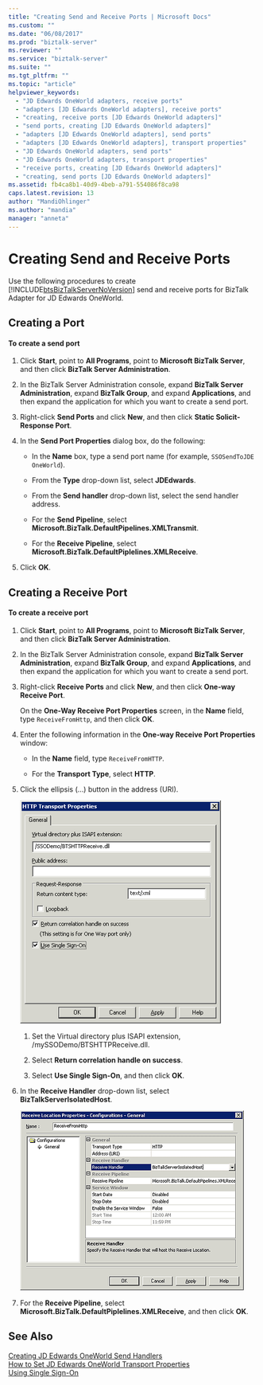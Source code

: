 ```yaml
---
title: "Creating Send and Receive Ports | Microsoft Docs"
ms.custom: ""
ms.date: "06/08/2017"
ms.prod: "biztalk-server"
ms.reviewer: ""
ms.service: "biztalk-server"
ms.suite: ""
ms.tgt_pltfrm: ""
ms.topic: "article"
helpviewer_keywords: 
  - "JD Edwards OneWorld adapters, receive ports"
  - "adapters [JD Edwards OneWorld adapters], receive ports"
  - "creating, receive ports [JD Edwards OneWorld adapters]"
  - "send ports, creating [JD Edwards OneWorld adapters]"
  - "adapters [JD Edwards OneWorld adapters], send ports"
  - "adapters [JD Edwards OneWorld adapters], transport properties"
  - "JD Edwards OneWorld adapters, send ports"
  - "JD Edwards OneWorld adapters, transport properties"
  - "receive ports, creating [JD Edwards OneWorld adapters]"
  - "creating, send ports [JD Edwards OneWorld adapters]"
ms.assetid: fb4ca8b1-40d9-4beb-a791-554086f8ca98
caps.latest.revision: 13
author: "MandiOhlinger"
ms.author: "mandia"
manager: "anneta"
---
```

# Creating Send and Receive Ports
Use the following procedures to create [!INCLUDE[btsBizTalkServerNoVersion](../includes/btsbiztalkservernoversion-md.md)] send and receive ports for BizTalk Adapter for JD Edwards OneWorld.  
  
## Creating a Port  
  
#### To create a send port  
  
1.  Click **Start**, point to **All Programs**, point to **Microsoft BizTalk Server**, and then click **BizTalk Server Administration**.  
  
2.  In the BizTalk Server Administration console, expand **BizTalk Server Administration**, expand **BizTalk Group**, and expand **Applications**, and then expand the application for which you want to create a send port.  
  
3.  Right-click **Send Ports** and click **New**, and then click **Static Solicit-Response Port**.  
  
4.  In the **Send Port Properties** dialog box, do the following:  
  
    -   In the **Name** box, type a send port name (for example, `SSOSendToJDE OneWorld`).  
  
    -   From the **Type** drop-down list, select **JDEdwards**.  
  
    -   From the **Send handler** drop-down list, select the send handler address.  
  
    -   For the **Send Pipeline**, select **Microsoft.BizTalk.DefaultPipelines.XMLTransmit**.  
  
    -   For the **Receive Pipeline**, select **Microsoft.BizTalk.DefaultPiplelines.XMLReceive**.  
  
5.  Click **OK**.  
  
## Creating a Receive Port  
  
#### To create a receive port  
  
1.  Click **Start**, point to **All Programs**, point to **Microsoft BizTalk Server**, and then click **BizTalk Server Administration**.  
  
2.  In the BizTalk Server Administration console, expand **BizTalk Server Administration**, expand **BizTalk Group**, and expand **Applications**, and then expand the application for which you want to create a send port.  
  
3.  Right-click **Receive Ports** and click **New**, and then click **One-way Receive Port**.  
  
     On the **One-Way Receive Port Properties** screen, in the **Name** field, type `ReceiveFromHttp`, and then click **OK**.  
  
4.  Enter the following information in the **One-way Receive Port Properties** window:  
  
    -   In the **Name** field, type `ReceiveFromHTTP`.  
  
    -   For the **Transport Type**, select **HTTP**.  
  
5.  Click the ellipsis (…) button in the address (URI).  
  
     ![](../core/media/siebeladapter-32-ssodemo-httptransport.gif "SiebelAdapter_32_SSODemo_HTTPTransport")  
  
    1.  Set the Virtual directory plus ISAPI extension, /mySSODemo/BTSHTTPReceive.dll.  
  
    2.  Select **Return correlation handle on success**.  
  
    3.  Select **Use Single Sign-On**, and then click **OK**.  
  
6.  In the **Receive Handler** drop-down list, select **BizTalkServerIsolatedHost**.  
  
     ![](../core/media/siebeladapter-33-ssodemo-receivelocationproperty.gif "SiebelAdapter_33_SSODemo_ReceiveLocationProperty")  
  
7.  For the **Receive Pipeline**, select **Microsoft.BizTalk.DefaultPiplelines.XMLReceive**, and then click **OK**.  
  
## See Also  
 [Creating JD Edwards OneWorld Send Handlers](../core/creating-jd-edwards-oneworld-send-handlers.md)   
 [How to Set JD Edwards OneWorld Transport Properties](../core/how-to-set-jd-edwards-oneworld-transport-properties.md)   
 [Using Single Sign-On](../core/using-single-sign-on3.md)